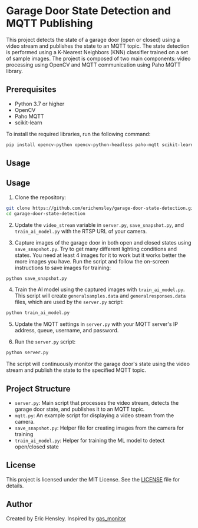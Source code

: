 # Garage Door State Detection and MQTT Publishing

This project detects the state of a garage door (open or closed) using a video stream and publishes the state to an MQTT topic. The state detection is performed using a K-Nearest Neighbors (KNN) classifier trained on a set of sample images. The project is composed of two main components: video processing using OpenCV and MQTT communication using Paho MQTT library.

## Prerequisites

- Python 3.7 or higher
- OpenCV
- Paho MQTT
- scikit-learn

To install the required libraries, run the following command:

```bash
pip install opencv-python opencv-python-headless paho-mqtt scikit-learn
```

## Usage
## Usage

1. Clone the repository:

```bash
git clone https://github.com/erichensley/garage-door-state-detection.git
cd garage-door-state-detection
```

2. Update the `video_stream` variable in `server.py`, `save_snapshot.py`, and `train_ai_model.py` with the RTSP URL of your camera.

3. Capture images of the garage door in both open and closed states using `save_snapshot.py`. Try to get many different lighting conditions and states. You need at least 4 images for it to work but it works better the more images you have. Run the script and follow the on-screen instructions to save images for training:

```bash
python save_snapshot.py
```

4. Train the AI model using the captured images with `train_ai_model.py`. This script will create `generalsamples.data` and `generalresponses.data` files, which are used by the `server.py` script:

```bash
python train_ai_model.py
```

5. Update the MQTT settings in `server.py` with your MQTT server's IP address, queue, username, and password.

6. Run the `server.py` script:

```bash
python server.py
```

The script will continuously monitor the garage door's state using the video stream and publish the state to the specified MQTT topic.

## Project Structure

- `server.py`: Main script that processes the video stream, detects the garage door state, and publishes it to an MQTT topic.
- `mqtt.py`: An example script for displaying a video stream from the camera.
- `save_snapshot.py`: Helper file for creating images from the camera for training
- `train_ai_model.py`: Helper for training the ML model to detect open/closed state

## License

This project is licensed under the MIT License. See the [LICENSE](LICENSE) file for details.

## Author

Created by Eric Hensley. Inspired by [gas_monitor](https://github.com/erkexzcx/gas_monitor/blob/main/instructions/part_1_preparation.md)
